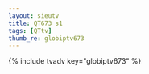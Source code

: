 ```yaml
--- 
layout: sieutv
title: QT673 s1
tags: [QTtv]
thumb_re: globiptv673
---
```

{% include tvadv key="globiptv673" %} 
